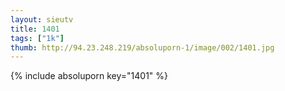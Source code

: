 ```yaml
--- 
layout: sieutv
title: 1401
tags: ["1k"]
thumb: http://94.23.248.219/absoluporn-1/image/002/1401.jpg
---
```

{% include absoluporn key="1401" %} 
